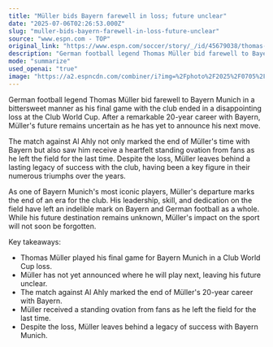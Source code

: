 ```yaml
---
title: "Müller bids Bayern farewell in loss; future unclear"
date: "2025-07-06T02:26:53.000Z"
slug: "muller-bids-bayern-farewell-in-loss-future-unclear"
source: "www.espn.com - TOP"
original_link: "https://www.espn.com/soccer/story/_/id/45679038/thomas-muller-bayern-munich-farewell-club-world-cup"
description: "German football legend Thomas Müller bid farewell to Bayern Munich after a disappointing loss in his final game at the Club World Cup. With a remarkable 20-year career at Bayern, Müller's future remains uncertain as he has not announced his next move. Despite the defeat, Müller received a heartfelt standing ovation from fans as he left the field, leaving behind a lasting legacy of success with the club. His departure marks the end of an era for Bayern Munich, as his leadership and dedication have left an indelible mark on the club and German football."
mode: "summarize"
used_openai: "true"
image: "https://a2.espncdn.com/combiner/i?img=%2Fphoto%2F2025%2F0705%2Fr1515379_1296x729_16%2D9.jpg"
---
```


German football legend Thomas Müller bid farewell to Bayern Munich in a bittersweet manner as his final game with the club ended in a disappointing loss at the Club World Cup. After a remarkable 20-year career with Bayern, Müller's future remains uncertain as he has yet to announce his next move.

The match against Al Ahly not only marked the end of Müller's time with Bayern but also saw him receive a heartfelt standing ovation from fans as he left the field for the last time. Despite the loss, Müller leaves behind a lasting legacy of success with the club, having been a key figure in their numerous triumphs over the years.

As one of Bayern Munich's most iconic players, Müller's departure marks the end of an era for the club. His leadership, skill, and dedication on the field have left an indelible mark on Bayern and German football as a whole. While his future destination remains unknown, Müller's impact on the sport will not soon be forgotten.

Key takeaways:
- Thomas Müller played his final game for Bayern Munich in a Club World Cup loss.
- Müller has not yet announced where he will play next, leaving his future unclear.
- The match against Al Ahly marked the end of Müller's 20-year career with Bayern.
- Müller received a standing ovation from fans as he left the field for the last time.
- Despite the loss, Müller leaves behind a legacy of success with Bayern Munich.